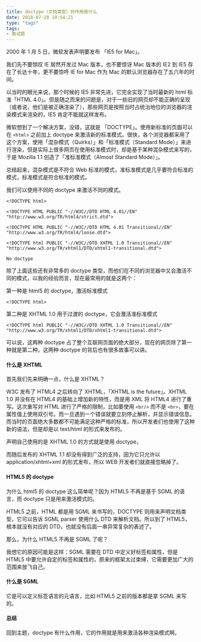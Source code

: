 ```yaml
---
title: doctype（文档类型）的作用是什么
date: 2018-07-20 10:54:21
type: "tags"
tags:
- 面试题
---
```


2000 年 1 月 5 日，微软发表声明要发布 「IE5 for Mac」。

我们先不要惊叹 IE 居然开发过 Mac 版本，也不要惊讶 Mac 版本的 IE2 到 IE5 存在了长达十年，更不要惊呼 IE for Mac 作为 Mac 的默认浏览器存在了五六年的时间。

以当时的眼光来说，那个时候的 IE5 非常先进，它完全实现了当时最新的 html 标准「HTML 4.0」。但是随之而来的问题是，对于一些旧的网页却不能正确的呈现（或者说，他们是被正确渲染了），那些网页是按照当时占统治地位的浏览器的渲染模式来渲染的，IE5 肯定不能就这样发布。

微软想到了一个解决方案，没错，这就是 「DOCTYPE」。使用新标准的页面可以在 `<html>` 之前加上 doctype 来激活新的标准模式。很快，各个浏览器都采用了这个方案，使用「混杂模式（Quirks）」和「标准模式（Standard Mode）」来进行渲染，但是实际上很多网页在使用标准模式时，却是基于某种混杂模式来写的，于是 Mozilla 1.1 创造了「准标准模式（Almost Standard Mode）」。
<!-- more -->
总结起来，混杂模式是不符合 Web 标准的模式，准标准模式是几乎要符合标准的模式，标准模式是符合标准的模式。

我们可以使用不同的 doctype 来激活不同的模式。

```
<!DOCTYPE html>

<!DOCTYPE HTML PUBLIC "-//W3C//DTD HTML 4.01//EN" "http://www.w3.org/TR/html4/strict.dtd">

<!DOCTYPE HTML PUBLIC "-//W3C//DTD HTML 4.01 Transitional//EN" "http://www.w3.org/TR/html4/loose.dtd">

<!DOCTYPE html PUBLIC "-//W3C//DTD XHTML 1.0 Transitional//EN" "http://www.w3.org/TR/xhtml1/DTD/xhtml1-transitional.dtd">

No doctype

```

除了上面这些还有非常多的 doctype 类型，而他们在不同的浏览器中又会激活不同的模式，以我的经验而言，现在最常用的就是这两个：

第一种是 html5 的 doctype，激活标准模式

```
<!DOCTYPE html>

```

第二种是 XHTML 1.0 用于过渡的 doctype，它会激活准标准模式

```
<!DOCTYPE html PUBLIC "-//W3C//DTD XHTML 1.0 Transitional//EN" "http://www.w3.org/TR/xhtml1/DTD/xhtml1-transitional.dtd">

```

可以说，这两种 doctype 占了整个互联网页面的绝大部分，现在的网页除了第一种就是第二种。这两种 doctype 的背后也有很多故事可以讲。

#### 什么是 XHTML

首先我们先来明确一点，什么是 XHTML？

W3C 发布了 HTML4 之后转向了 XHTML，「XHTML is the future」。XHTML 1.0 并没有在 HTML4 的基础上增加新的特性，而是用 XML 将 HTML4 进行了重写。这次重写对 HTML 进行了严格的限制，比如要使用 `<br/>` 而不是 `<br>`，要在属性值上使用双引号。而一旦遇到一个错误就要立刻停止解析，并显示错误信息。而当时的页面绝大多数都不可能满足这种严格的标准，所以开发者们也使用了这种新的语法，但是却是以 text/html 的形式来发布的。

声明自己使用的是 XHTML 1.0 的方式就是使用 doctype，

而随后发布的 XHTML 1.1 却没有得到广泛的支持，因为它只允许以 application/xhtml+xml 的形式发布，所以 WEB 开发者们就直接忽略掉了。

#### HTML5 的 doctype

为什么 html5 的 doctype 这么简单呢？因为 HTML5 不再是基于 SGML 的语言，而 doctype 只是用来激活模式的。

HTML5 之前，HTML 都是用 SGML 来书写的，DOCTYPE 则用来声明文档类型，它可以告诉 SGML parser 使用什么 DTD 来解析文档。所以到了 HTML5，根本就没有对应的 DTD，也就没有后面一串异常复杂的表述了。

那么，为什么 HTML5 不再是 SGML 了呢？

我想它的原因可能是这样：SGML 需要在 DTD 中定义好标签和属性，但是 HTML5 中要允许自定的标签和属性的，原来的框架太过束缚，它需要更加广大的范围来放飞自己。

#### 什么是 SGML

它是可以定义标签语言的元语言，比如 HTML5 之前的版本都是拿 SGML 来写的。

#### 总结

回到主题，doctype 有什么作用，它的作用就是用来激活各种渲染模式啊。

